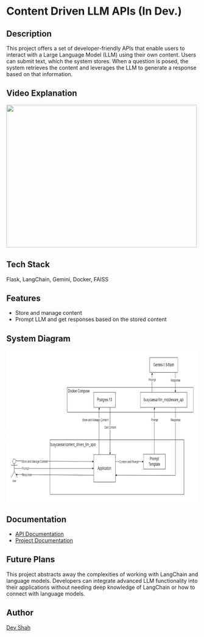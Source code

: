 # Content Driven LLM APIs (In Dev.)

## Description

This project offers a set of developer-friendly APIs that enable users to interact with a Large Language Model (LLM) using their own content. Users can submit text, which the system stores. When a question is posed, the system retrieves the content and leverages the LLM to generate a response based on that information.

## Video Explanation

[<img src="https://img.youtube.com/vi/R7Xiv3iG7Fg/0.jpg" width="500" height="375"
/>](https://www.youtube.com/embed/R7Xiv3iG7Fg)

## Tech Stack

Flask, LangChain, Gemini, Docker, FAISS

## Features

- Store and manage content
- Prompt LLM and get responses based on the stored content

## System Diagram

<img src="./system_diagram.png" width="750" height="400" />

## Documentation

- [API Documentation](./api-documentation.md)
- [Project Documentation](./documentation.md)

## Future Plans

This project abstracts away the complexities of working with LangChain and language models. Developers can integrate advanced LLM functionality into their applications without needing deep knowledge of LangChain or how to connect with language models.

## Author

[Dev Shah](https://github.com/busycaesar)
